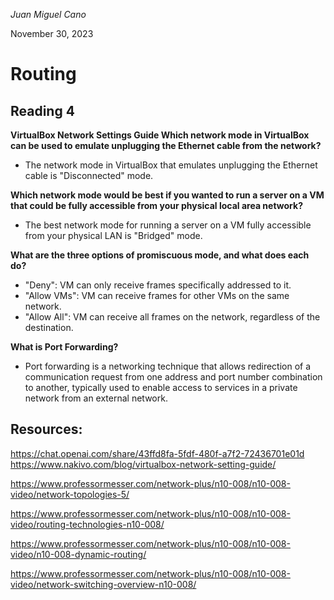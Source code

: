 *Juan Miguel Cano*

November 30, 2023

# Routing

## Reading 4

**VirtualBox Network Settings Guide
Which network mode in VirtualBox can be used to emulate unplugging the Ethernet cable from the network?**

- The network mode in VirtualBox that emulates unplugging the Ethernet cable is "Disconnected" mode.

**Which network mode would be best if you wanted to run a server on a VM that could be fully accessible from your physical local area network?**

- The best network mode for running a server on a VM fully accessible from your physical LAN is "Bridged" mode.

**What are the three options of promiscuous mode, and what does each do?**

- "Deny": VM can only receive frames specifically addressed to it.
- "Allow VMs": VM can receive frames for other VMs on the same network.
- "Allow All": VM can receive all frames on the network, regardless of the destination.

**What is Port Forwarding?**
- Port forwarding is a networking technique that allows redirection of a communication request from one address and port number combination to another, typically used to enable access to services in a private network from an external network.

## Resources:
https://chat.openai.com/share/43ffd8fa-5fdf-480f-a7f2-72436701e01d
https://www.nakivo.com/blog/virtualbox-network-setting-guide/

https://www.professormesser.com/network-plus/n10-008/n10-008-video/network-topologies-5/

https://www.professormesser.com/network-plus/n10-008/n10-008-video/routing-technologies-n10-008/

https://www.professormesser.com/network-plus/n10-008/n10-008-video/n10-008-dynamic-routing/

https://www.professormesser.com/network-plus/n10-008/n10-008-video/network-switching-overview-n10-008/

